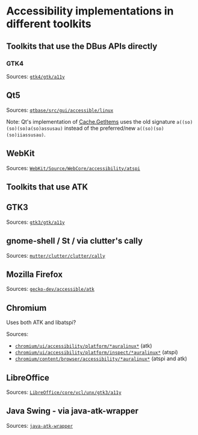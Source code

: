 # Accessibility implementations in different toolkits

## Toolkits that use the DBus APIs directly

### GTK4

Sources: [`gtk4/gtk/a11y`](https://gitlab.gnome.org/GNOME/gtk/-/tree/main/gtk/a11y)

## Qt5

Sources: [`qtbase/src/gui/accessible/linux`](https://github.com/qt/qtbase/tree/dev/src/gui/accessible/linux)

Note: Qt's implementation of
[Cache.GetItems](https://github.com/qt/qtbase/blob/dev/src/gui/accessible/linux/qspi_struct_marshallers.cpp#L41-L71)
uses the old signature `a((so)(so)(so)a(so)assusau)` instead of the
preferred/new `a((so)(so)(so)iiassusau)`.

## WebKit

Sources: [`WebKit/Source/WebCore/accessibility/atspi`](https://github.com/WebKit/WebKit/tree/main/Source/WebCore/accessibility/atspi)


## Toolkits that use ATK

## GTK3

Sources: [`gtk3/gtk/a11y`](https://gitlab.gnome.org/GNOME/gtk/-/tree/gtk-3-24/gtk/a11y)

## gnome-shell / St / via clutter's cally

Sources: [`mutter/clutter/clutter/cally`](https://gitlab.gnome.org/GNOME/mutter/-/tree/main/clutter/clutter/cally)

## Mozilla Firefox

Sources: [`gecko-dev/accessible/atk`](https://github.com/mozilla/gecko-dev/tree/master/accessible/atk)

## Chromium

Uses both ATK and libatspi?

Sources:
* [`chromium/ui/accessibility/platform/*auralinux*`](https://github.com/chromium/chromium/tree/main/ui/accessibility/platform) (atk)
* [`chromium/ui/accessibility/platform/inspect/*auralinux*`](https://github.com/chromium/chromium/tree/main/ui/accessibility/platform/inspect) (atspi)
* [`chromium/content/browser/accessibility/*auralinux*`](https://github.com/chromium/chromium/tree/main/content/browser/accessibility/) (atspi and atk)

## LibreOffice

Sources: [`LibreOffice/core/vcl/unx/gtk3/a11y`](https://github.com/LibreOffice/core/tree/master/vcl/unx/gtk3/a11y)

## Java Swing - via java-atk-wrapper

Sources: [`java-atk-wrapper`](https://gitlab.gnome.org/GNOME/java-atk-wrapper)
